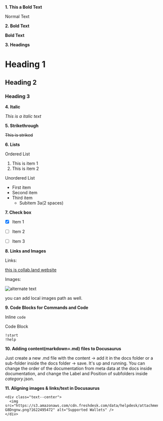 **1. This a Bold Text**

Normal Text


**2. Bold Text**

**Bold Text**


**3. Headings**

# Heading 1
## Heading 2
### Heading 3


**4. Italic**

*This is a italic text*


**5. Strikethrough**

~~This is striked~~


**6. Lists**

Ordered List

1. This is item 1
2. This is item 2

Unordered List

- First item
- Second item
- Third item
  - Subitem 3a(2 spaces)


**7. Check box**

- [x] Item 1
- [ ] Item 2
- [ ] Item 3


**8. Links and Images**

Links:

[this is collab.land website](https://collab.land)

Images:

![alternate text](https://avatars.githubusercontent.com/u/56363630?v=4)

you can add local images path as well.

**9. Code Blocks for Commands and Code**

Inline
`code`

Code Block
```
!start
!help
```

**10. Adding content(markdown=.md) files to Docusaurus**

Just create a new .md file with the content -> add it in the docs folder or a sub-folder inside the docs folder -> save. It's up and running. You can change the order of the documentation from meta data at the docs inside documentation, and change the Label and Position of subfolders inside _category_.json.

**11. Aligning images & links/text in Docusaurus**

```
<div class="text--center">
  <img src="https://s3.amazonaws.com/cdn.freshdesk.com/data/helpdesk/attachments/production/70001613464/original/NSH8tBbqJAg8KxOTKxe29fQOoF-G8Dngnw.png?1622495472" alt="Supported Wallets" />
</div>
```
